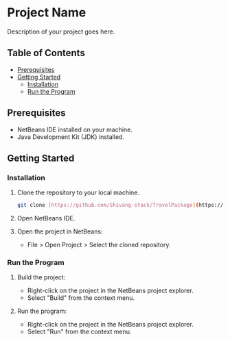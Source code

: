 # Project Name

Description of your project goes here.

## Table of Contents
- [Prerequisites](#prerequisites)
- [Getting Started](#getting-started)
  - [Installation](#installation)
  - [Run the Program](#run-the-program)

## Prerequisites
- NetBeans IDE installed on your machine.
- Java Development Kit (JDK) installed.

## Getting Started

### Installation
1. Clone the repository to your local machine.
   ```bash
   git clone [https://github.com/Shivang-stack/TravelPackage](https://github.com/Shivang-stack/TravelPackage)
   ```

2. Open NetBeans IDE.

3. Open the project in NetBeans:
   - File > Open Project > Select the cloned repository.

### Run the Program
1. Build the project:
   - Right-click on the project in the NetBeans project explorer.
   - Select "Build" from the context menu.

2. Run the program:
   - Right-click on the project in the NetBeans project explorer.
   - Select "Run" from the context menu.

